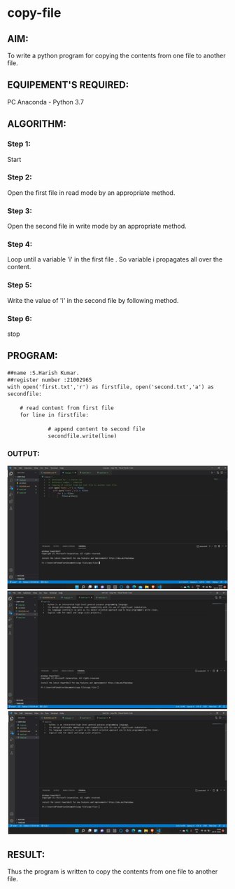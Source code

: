 # copy-file
## AIM:
To write a python program for copying the contents from one file to another file.
## EQUIPEMENT'S REQUIRED: 
PC
Anaconda - Python 3.7
## ALGORITHM: 
### Step 1:
Start
### Step 2: 
 Open the first file in read mode by an appropriate method. 
### Step 3: 
Open the second file in write mode by an appropriate method.
### Step 4:  
Loop until a variable 'i' in the first file . So variable i propagates all over the content.
### Step 5: 
Write the value of 'i' in the second file by following method.
### Step 6: 
stop
## PROGRAM:
~~~
##name :S.Harish Kumar.
##register number :21002965
with open('first.txt','r') as firstfile, open('second.txt','a') as secondfile:
      
    # read content from first file
    for line in firstfile:
               
             # append content to second file
             secondfile.write(line)

~~~
### OUTPUT:
![OUTPUT](1.png)
![OUTPUT](2.png)
![OUTPUT](4.png)
## RESULT:
Thus the program is written to copy the contents from one file to another file.